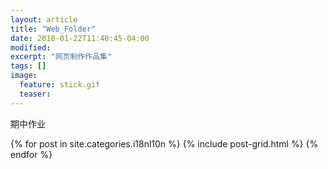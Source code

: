 ```yaml
---
layout: article
title: "Web_Folder"
date: 2018-01-22T11:40:45-04:00
modified:
excerpt: "网页制作作品集"
tags: []
image: 
  feature: stick.gif
  teaser:
---
```


期中作业

<div class="tiles">
{% for post in site.categories.i18nl10n %}
  {% include post-grid.html %}
{% endfor %}
</div><!-- /.tiles 把所有categories 有 portfolio 的列出來-->